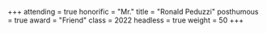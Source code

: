+++
attending  = true
honorific  = "Mr."
title      = "Ronald Peduzzi"
posthumous = true
award      = "Friend"
class      = 2022
headless   = true
weight     = 50
+++
